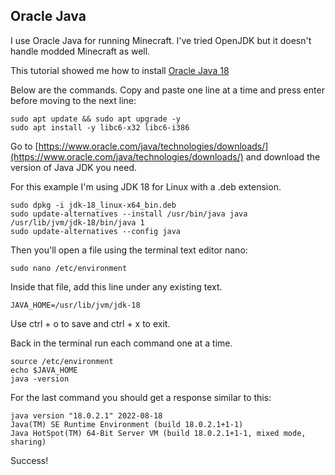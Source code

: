 ## Oracle Java
I use Oracle Java for running Minecraft. I've tried OpenJDK but it doesn't handle modded Minecraft as well.

This tutorial showed me how to install [Oracle Java 18](https://www.itzgeek.com/how-tos/linux/how-to-install-oracle-java-jdk-18-on-linux.html)

Below are the commands. Copy and paste one line at a time and press enter before moving to the next line:

```shell
sudo apt update && sudo apt upgrade -y
sudo apt install -y libc6-x32 libc6-i386
```

Go to [https://www.oracle.com/java/technologies/downloads/](https://www.oracle.com/java/technologies/downloads/) and download the version of Java JDK you need.

For this example I'm using JDK 18 for Linux with a .deb extension.

```shell
sudo dpkg -i jdk-18_linux-x64_bin.deb
sudo update-alternatives --install /usr/bin/java java /usr/lib/jvm/jdk-18/bin/java 1
sudo update-alternatives --config java
```
Then you'll open a file using the terminal text editor nano:

```shell
sudo nano /etc/environment
```

Inside that file, add this line under any existing text.
```shell
JAVA_HOME=/usr/lib/jvm/jdk-18
```
Use ctrl + o to save and ctrl + x to exit. 

Back in the terminal run each command one at a time.
```shell
source /etc/environment
echo $JAVA_HOME
java -version
```

For the last command you should get a response similar to this:

```shell
java version "18.0.2.1" 2022-08-18
Java(TM) SE Runtime Environment (build 18.0.2.1+1-1)
Java HotSpot(TM) 64-Bit Server VM (build 18.0.2.1+1-1, mixed mode, sharing)
```

Success!
